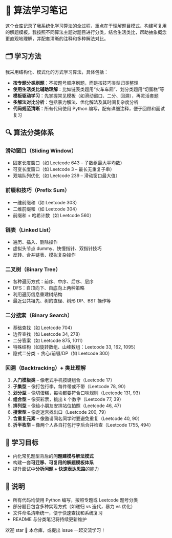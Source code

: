 # 🧠 算法学习笔记

这个仓库记录了我系统化学习算法的全过程，重点在于理解题目模式、构建可复用的解题模板。我按照不同算法主题对题目进行分类，结合生活类比，帮助抽象概念更直观地理解，并配套清晰的注释和多种解法对比。

## 🗂️ 学习方法

我采用结构化、模式化的方式学习算法，具体包括：

- **按专题分类刷题**：不按题号顺序刷题，而是按技巧类型归类整理
- **使用生活类比辅助理解**：比如链表类题用“火车车厢”、划分类题用“切蛋糕”等
- **模板驱动学习**：先掌握常见模板（如滑动窗口、二分、回溯），再灵活套题
- **多解法对比分析**：包括暴力解法、优化解法及其时间复杂度分析
- **代码规范清晰**：所有代码使用 Python 编写，配有详细注释，便于回顾和面试复习

## 🔍 算法分类体系

### 滑动窗口（Sliding Window）
- 固定长度窗口（如 Leetcode 643 – 子数组最大平均数）
- 可变长度窗口（如 Leetcode 3 – 最长无重复子串）
- 双端队列优化（如 Leetcode 239 – 滑动窗口最大值）

### 前缀和技巧（Prefix Sum）
- 一维前缀和（如 Leetcode 303）
- 二维前缀和（如 Leetcode 304）
- 前缀和 + 哈希计数（如 Leetcode 560）

### 链表（Linked List）
- 遍历、插入、删除操作
- 虚拟头节点 dummy、快慢指针、双指针技巧
- 反转、合并链表、模拟复杂操作

### 二叉树（Binary Tree）
- 各种遍历方式：前序、中序、后序、层序
- DFS：自顶向下、自底向上两种策略
- 利用遍历信息重建树结构
- 最近公共祖先、树的直径、树形 DP、BST 操作等

### 二分搜索（Binary Search）
- 基础查找（如 Leetcode 704）
- 边界查找（如 Leetcode 34, 278）
- 二分答案（如 Leetcode 875, 1011）
- 特殊结构（如旋转数组、山峰数组：Leetcode 33, 162, 1095）
- 隐式二分类 + 贪心/前缀/DP（如 Leetcode 300）

### 回溯（Backtracking）+ 类比理解

1. **入门模板类** – 像老式手机按键组合（Leetcode 17）  
2. **子集型** – 像打包行李，每件带或不带（Leetcode 78, 90）  
3. **划分型** – 像切蛋糕，每块都要符合口味规则（Leetcode 131, 93）  
4. **组合型** – 像买彩票，挑出 k 个数字（Leetcode 77, 39）  
5. **排列型** – 像给小朋友安排站位拍照（Leetcode 46, 47）  
6. **搜索型** – 像走迷宫找出口（Leetcode 200, 79）  
7. **含重复元素** – 像邀请同名同学时要避免重复（Leetcode 40, 90）  
8. **折半枚举** – 像两个人各自打包行李后合并检查（Leetcode 1755, 494）

## 🎯 学习目标

- 内化常见题型背后的**问题建模与解法模式**
- 构建一套**可迁移、可复用的解题模板体系**
- 提升面试中**分析问题 + 快速表达思路**的能力

## 📌 说明

- 所有代码均使用 Python 编写，按照专题或 Leetcode 题号分类
- 部分题目包含多种实现方式（如递归 vs 迭代，暴力 vs 优化）
- 文件命名清晰统一，便于快速查找和系统复习
- README 与分类笔记将持续更新维护

欢迎 star 🌟 本仓库，或提出 issue 一起交流学习！
